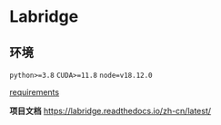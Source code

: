 # Labridge

## 环境

`python>=3.8`
`CUDA>=11.8`
`node=v18.12.0`

[requirements](./requirements.txt)


**项目文档**
https://labridge.readthedocs.io/zh-cn/latest/
